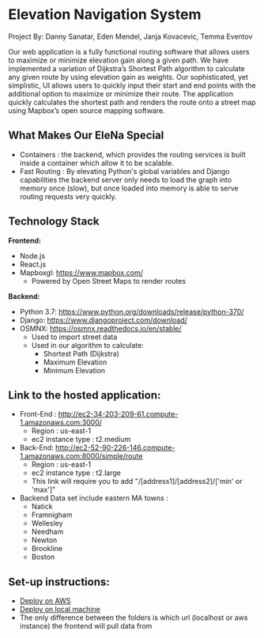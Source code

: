 # Elevation Navigation System

Project By: Danny Sanatar, Eden Mendel, Janja Kovacevic, Temma Eventov

Our web application is a fully functional routing software that allows users to maximize or minimize elevation gain along a given path. We have implemented a variation of Dijkstra’s Shortest Path algorithm to calculate any given route by using elevation gain as weights. Our sophisticated, yet simplistic, UI allows users to quickly input their start and end points with the additional option to maximize or minimize their route. The application quickly calculates the shortest path and renders the route onto a street map using Mapbox’s open source mapping software.

## What Makes Our EleNa Special 

  - Containers : the backend, which provides the routing services is built inside a container which allow it to be scalable.
  - Fast Routing : By elevating Python's global variables and Django capabilities the backend server only needs to load the graph into memory once (slow), but once loaded into memory is able to serve routing requests very quickly.


## Technology Stack

**Frontend:**
  * Node.js
  * React.js 
  * Mapboxgl: https://www.mapbox.com/
    * Powered by Open Street Maps to render routes
  
**Backend:**
  * Python 3.7: https://www.python.org/downloads/release/python-370/
  * Django: https://www.djangoproject.com/download/
  * OSMNX: https://osmnx.readthedocs.io/en/stable/
    * Used to import street data
    * Used in our algorithm to calculate:
      * Shortest Path (Dijkstra)
      * Maximum Elevation
      * Minimum Elevation

## Link to the hosted application:
  * Front-End : http://ec2-34-203-209-61.compute-1.amazonaws.com:3000/
    * Region : us-east-1
    * ec2 instance type : t2.medium
  * Back-End: http://ec2-52-90-226-146.compute-1.amazonaws.com:8000/simple/route
    * Region : us-east-1
    * ec2 instance type : t2.large
    * This link will require you to add "/[address1]/[address2]/['min' or 'max']"
  * Backend Data set include eastern MA towns : 
    - Natick
    - Framnigham 
    - Wellesley 
    - Needham
    - Newton
    - Brookline 
    - Boston

## Set-up instructions:
  * [Deploy on AWS](https://github.com/mendeleden/CS520-Elena/tree/master/cloud)
  * [Deploy on local machine](https://github.com/mendeleden/CS520-Elena/tree/master/local)
  * The only difference between the folders is which url (localhost or aws instance) the frontend will pull data from


